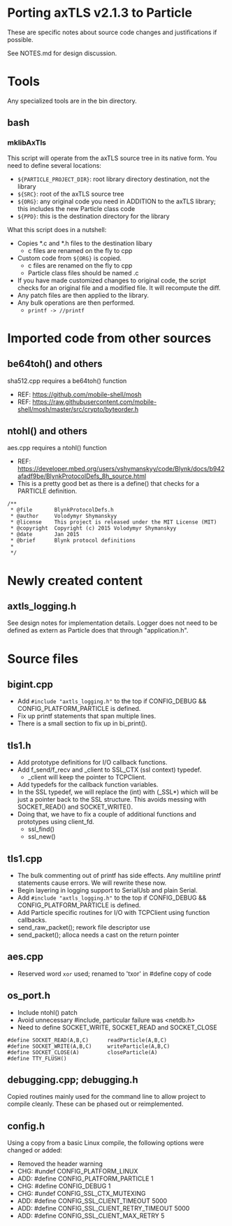 # Porting axTLS v2.1.3 to Particle

These are specific notes about source code changes and justifications if possible.

See NOTES.md for design discussion.

# Tools

Any specialized tools are in the bin directory.

## bash

### mklibAxTls

This script will operate from the axTLS source tree in its native form.  You need to
define several locations:

* `${PARTICLE_PROJECT_DIR}`: root library directory destination, not the library
* `${SRC}`: root of the axTLS source tree
* `${ORG}`: any original code you need in ADDITION to the axTLS library; this includes the new Particle class code
* `${PPD}`: this is the destination directory for the library

What this script does in a nutshell:

* Copies *.c and *.h files to the destination libary
  * c files are renamed on the fly to cpp
* Custom code from `${ORG}` is copied.
  * c files are renamed on the fly to cpp
  * Particle class files should be named .c
* If you have made customized changes to original code, the script checks for an original file and a
modified file.  It will recompute the diff.
* Any patch files are then applied to the library.
* Any bulk operations are then performed.
  * `printf -> //printf`

# Imported code from other sources

## be64toh() and others

sha512.cpp requires a be64toh() function

* REF: https://github.com/mobile-shell/mosh
* REF: https://raw.githubusercontent.com/mobile-shell/mosh/master/src/crypto/byteorder.h

## ntohl() and others

aes.cpp requires a ntohl() function

* REF: https://developer.mbed.org/users/vshymanskyy/code/Blynk/docs/b942afadf9be/BlynkProtocolDefs_8h_source.html
* This is a pretty good bet as there is a define() that checks for a PARTICLE definition.

```
/**
 * @file       BlynkProtocolDefs.h
 * @author     Volodymyr Shymanskyy
 * @license    This project is released under the MIT License (MIT)
 * @copyright  Copyright (c) 2015 Volodymyr Shymanskyy
 * @date       Jan 2015
 * @brief      Blynk protocol definitions
 *
 */
```

# Newly created content

## axtls_logging.h

See design notes for implementation details.  Logger does not need to be defined
as extern as Particle does that through "application.h".

# Source files

## bigint.cpp

* Add `#include "axtls_logging.h"` to the top if CONFIG_DEBUG && CONFIG_PLATFORM_PARTICLE is defined.
* Fix up printf statements that span multiple lines.
* There is a small section to fix up in bi_print().   

## tls1.h

* Add prototype definitions for I/O callback functions.
* Add f_send/f_recv and _client to SSL_CTX (ssl context) typedef.
  * _client will keep the pointer to TCPClient.
* Add typedefs for the callback function variables.
* In the SSL typedef, we will replace the (int) with (_SSL*) which will be just
a pointer back to the SSL structure.  This avoids messing with SOCKET_READ() and SOCKET_WRITE().
* Doing that, we have to fix a couple of additional functions and prototypes using client_fd.
  * ssl_find()
  * ssl_new()

## tls1.cpp

* The bulk commenting out of printf has side effects.  Any multiline printf statements
cause errors.  We will rewrite these now.
* Begin layering in logging support to SerialUsb and plain Serial. 
* Add `#include "axtls_logging.h"` to the top if CONFIG_DEBUG && CONFIG_PLATFORM_PARTICLE is defined.
* Add Particle specific routines for I/O with TCPClient using function callbacks.
* send_raw_packet(); rework file descriptor use
* send_packet(); alloca needs a cast on the return pointer

## aes.cpp

* Reserved word `xor` used; renamed to 'txor' in #define copy of code

## os_port.h

* Include ntohl() patch
* Avoid unnecessary #include, particular failure was <netdb.h>
* Need to define SOCKET_WRITE, SOCKET_READ and SOCKET_CLOSE

```
#define SOCKET_READ(A,B,C)      readParticle(A,B,C)
#define SOCKET_WRITE(A,B,C)     writeParticle(A,B,C)
#define SOCKET_CLOSE(A)         closeParticle(A)
#define TTY_FLUSH()
```

## debugging.cpp; debugging.h

Copied routines mainly used for the command line to allow project to
compile cleanly.  These can be phased out or reimplemented.

## config.h

Using a copy from a basic Linux compile, the following options were changed or added:

* Removed the header warning
* CHG: #undef CONFIG_PLATFORM_LINUX
* ADD: #define CONFIG_PLATFORM_PARTICLE 1
* CHG: #define CONFIG_DEBUG 1
* CHG: #undef CONFIG_SSL_CTX_MUTEXING
* ADD: #define CONFIG_SSL_CLIENT_TIMEOUT 5000
* ADD: #define CONFIG_SSL_CLIENT_RETRY_TIMEOUT 5000
* ADD: #define CONFIG_SSL_CLIENT_MAX_RETRY 5
